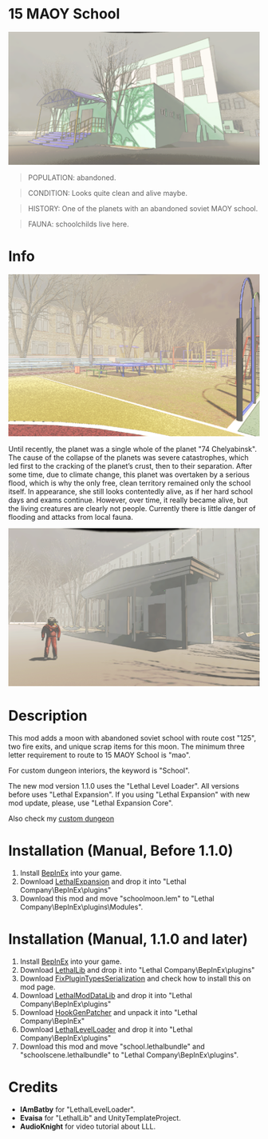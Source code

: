 # 15 MAOY School
![School1](https://raw.githubusercontent.com/RazrabGit/MAOYSchoolMod/main/Screenshots/School1.png "School1")  

>POPULATION: abandoned.

>CONDITION: Looks quite clean and alive maybe.

>HISTORY: One of the planets with an abandoned soviet MAOY school.

>FAUNA: schoolchilds live here.

# Info

![School2](https://raw.githubusercontent.com/RazrabGit/MAOYSchoolMod/main/Screenshots/School2.png "School2") 

Until recently, the planet was a single whole of the planet "74 Chelyabinsk". The cause of the collapse of the planets was severe catastrophes, which led first to the cracking of the planet’s crust, then to their separation. After some time, due to climate change, this planet was overtaken by a serious flood, which is why the only free, clean territory remained only the school itself. In appearance, she still looks contentedly alive, as if her hard school days and exams continue. However, over time, it really became alive, but the living creatures are clearly not people. Currently there is little danger of flooding and attacks from local fauna.

![School3](https://raw.githubusercontent.com/RazrabGit/MAOYSchoolMod/main/Screenshots/School3.png "School3") 


# Description
This mod adds a moon with abandoned soviet school with route cost "125", two fire exits, and unique scrap items for this moon. The minimum three letter requirement to route to 15 MAOY School is "mao". 

For custom dungeon interiors, the keyword is "School".

The new mod version 1.1.0 uses the "Lethal Level Loader". All versions before uses "Lethal Expansion". If you using "Lethal Expansion" with new mod update, please, use "Lethal Expansion Core".

Also check my [custom dungeon](https://thunderstore.io/c/lethal-company/p/MrUnrealTeam/SchoolDungeon/)

# Installation (Manual, Before 1.1.0)
1. Install [BepInEx](https://thunderstore.io/c/lethal-company/p/BepInEx/BepInExPack/) into your game. 
2. Download [LethalExpansion](https://thunderstore.io/c/lethal-company/p/HolographicWings/LethalExpansion/) and drop it into "Lethal Company\BepInEx\plugins\" 
3. Download this mod and move "schoolmoon.lem" to "Lethal Company\\BepInEx\\plugins\\Modules\".

# Installation (Manual, 1.1.0 and later)

1. Install [BepInEx](https://thunderstore.io/c/lethal-company/p/BepInEx/BepInExPack/) into your game. 
2. Download [LethalLib](https://thunderstore.io/c/lethal-company/p/Evaisa/LethalLib/) and drop it into "Lethal Company\BepInEx\plugins\"
3. Download [FixPluginTypesSerialization](https://thunderstore.io/c/lethal-company/p/Evaisa/FixPluginTypesSerialization/) and check how to install this on mod page.
4. Download [LethalModDataLib](https://thunderstore.io/c/lethal-company/p/MaxWasUnavailable/LethalModDataLib/) and drop it into "Lethal Company\BepInEx\plugins\"
5. Download [HookGenPatcher](https://thunderstore.io/c/lethal-company/p/Evaisa/HookGenPatcher/) and unpack it into "Lethal Company\BepInEx\"
6. Download [LethalLevelLoader](https://thunderstore.io/c/lethal-company/p/IAmBatby/LethalLevelLoader/) and drop it into "Lethal Company\BepInEx\plugins\"
7. Download this mod and move "school.lethalbundle" and "schoolscene.lethalbundle" to "Lethal Company\BepInEx\plugins\".

# Credits

- **IAmBatby** for "LethalLevelLoader".
- **Evaisa** for "LethalLib" and UnityTemplateProject.
- **AudioKnight** for video tutorial about LLL.